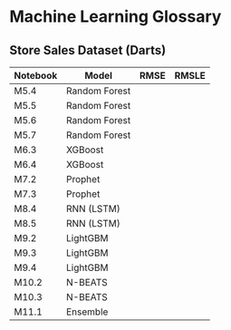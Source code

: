 # Machine Learning Glossary

## Store Sales Dataset (Darts)

| Notebook  | Model          | RMSE			 | RMSLE	  |
|-----------|----------------|---------------|------------|
| M5.4      | Random Forest  | 		         |            |
| M5.5      | Random Forest  | 		         |            |
| M5.6      | Random Forest  | 		         |            |
| M5.7      | Random Forest  | 		         |            |
| M6.3      | XGBoost        | 		         |            |
| M6.4      | XGBoost        | 		         |            |
| M7.2      | Prophet        | 		         |            |
| M7.3      | Prophet        | 		         |            |
| M8.4      | RNN (LSTM)     | 		         |            |
| M8.5      | RNN (LSTM)     | 		         |            |
| M9.2      | LightGBM       | 		         |            |
| M9.3      | LightGBM       | 		         |            |
| M9.4      | LightGBM       | 		         |            |
| M10.2     | N-BEATS        | 		         |            |
| M10.3     | N-BEATS        | 		         |            |
| M11.1     | Ensemble       | 		         |            |
